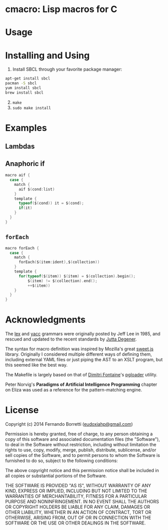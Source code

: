 # cmacro: Lisp macros for C

# Usage

# Installing and Using

1. Install SBCL through your favorite package manager:

```bash
apt-get install sbcl
pacman -S sbcl
yum install sbcl
brew install sbcl
```

2. `make`
3. `sudo make install`

# Examples

## Lambdas

## Anaphoric if

```c
macro aif {
  case {
    match {
      aif $(cond:list)
    }
    template {
      typeof($(cond)) it = $(cond);
      if(it)
    }
  }
}
```

## `forEach`

```c
macro forEach {
  case {
    match {
      forEach($(item:ident),$(collection))
    }
    template {
      for(typeof($(item)) $(item) = $(collection).begin();
          $(item) != $(collection).end();
          ++$(item))
    }
  }
}
```

# Acknowledgments

The [lex](http://www.quut.com/c/ANSI-C-grammar-l-2011.html) and
[yacc](http://www.quut.com/c/ANSI-C-grammar-y.html) grammars were originally
posted by Jeff Lee in 1985, and rescued and updated to the recent standards by
[Jutta Degener](mailto:jutta@pobox.com).

The syntax for macro definition was inspired by Mozilla's great
[sweet.js](http://sweetjs.org/) library. Originally I considered multiple
different ways of defining them, including external YAML files or just piping
the AST to an XSLT program, but this seemed like the best way.

The Makefile is largely based on that of
[Dimitri Fontaine](http://tapoueh.org/)'s
[pgloader](https://github.com/dimitri/pgloader) utility.

Peter Norvig's **Paradigms of Artificial Intelligence Programming** chapter on
Eliza was used as a reference for the pattern-matching engine.

# License

Copyright (c) 2014 Fernando Borretti (eudoxiahp@gmail.com)

Permission is hereby granted, free of charge, to any person obtaining a copy of this software and associated documentation files (the "Software"), to deal in the Software without restriction, including without limitation the rights to use, copy, modify, merge, publish, distribute, sublicense, and/or sell copies of the Software, and to permit persons to whom the Software is furnished to do so, subject to the following conditions:

The above copyright notice and this permission notice shall be included in all copies or substantial portions of the Software.

THE SOFTWARE IS PROVIDED "AS IS", WITHOUT WARRANTY OF ANY KIND, EXPRESS OR IMPLIED, INCLUDING BUT NOT LIMITED TO THE WARRANTIES OF MERCHANTABILITY, FITNESS FOR A PARTICULAR PURPOSE AND NONINFRINGEMENT. IN NO EVENT SHALL THE AUTHORS OR COPYRIGHT HOLDERS BE LIABLE FOR ANY CLAIM, DAMAGES OR OTHER LIABILITY, WHETHER IN AN ACTION OF CONTRACT, TORT OR OTHERWISE, ARISING FROM, OUT OF OR IN CONNECTION WITH THE SOFTWARE OR THE USE OR OTHER DEALINGS IN THE SOFTWARE.
